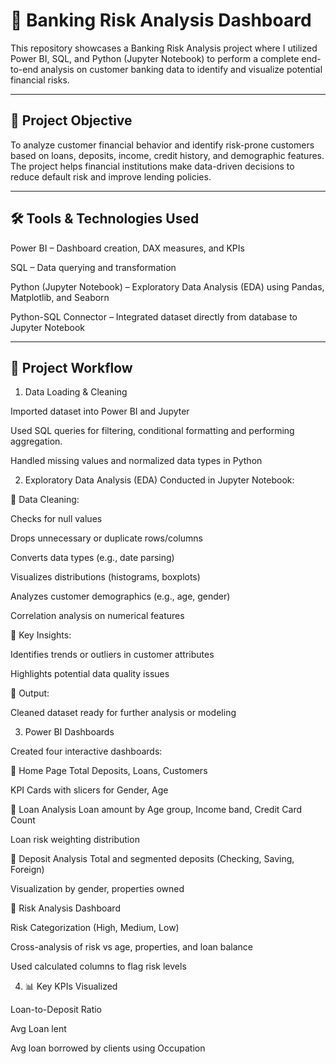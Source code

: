 # **🏦 Banking Risk Analysis Dashboard**

This repository showcases a Banking Risk Analysis project where I utilized Power BI, SQL, and Python (Jupyter Notebook) to perform a complete end-to-end analysis on customer banking data to identify and visualize potential financial risks.

------

## **🎯 Project Objective**

To analyze customer financial behavior and identify risk-prone customers based on loans, deposits, income, credit history, and demographic features. The project helps financial institutions make data-driven decisions to reduce default risk and improve lending policies.

------

## **🛠️ Tools & Technologies Used**

Power BI – Dashboard creation, DAX measures, and KPIs

SQL – Data querying and transformation

Python (Jupyter Notebook) – Exploratory Data Analysis (EDA) using Pandas, Matplotlib, and Seaborn

Python-SQL Connector – Integrated dataset directly from database to Jupyter Notebook

------

## **🧩 Project Workflow**

1. Data Loading & Cleaning
   
Imported dataset into Power BI and Jupyter

Used SQL queries for filtering, conditional formatting and performing aggregation.

Handled missing values and normalized data types in Python

2. Exploratory Data Analysis (EDA)
Conducted in Jupyter Notebook:

🧹 Data Cleaning:

Checks for null values

Drops unnecessary or duplicate rows/columns

Converts data types (e.g., date parsing)

Visualizes distributions (histograms, boxplots)

Analyzes customer demographics (e.g., age, gender)

Correlation analysis on numerical features

📌 Key Insights:

Identifies trends or outliers in customer attributes

Highlights potential data quality issues

📝 Output:

Cleaned dataset ready for further analysis or modeling


3. Power BI Dashboards
   
Created four interactive dashboards:

🔹 Home Page
Total Deposits, Loans, Customers

KPI Cards with slicers for Gender, Age

🔹 Loan Analysis
Loan amount by Age group, Income band, Credit Card Count

Loan risk weighting distribution

🔹 Deposit Analysis
Total and segmented deposits (Checking, Saving, Foreign)

Visualization by gender, properties owned

🔹 Risk Analysis Dashboard

Risk Categorization (High, Medium, Low)

Cross-analysis of risk vs age, properties, and loan balance

Used calculated columns to flag risk levels

4. 📊 Key KPIs Visualized

Loan-to-Deposit Ratio

Avg Loan lent

Avg loan borrowed by clients using Occupation
